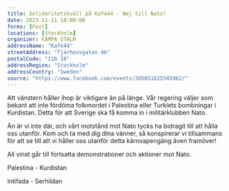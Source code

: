 ```yaml
---
title: Solidaritetskväll på Kafé44 - Nej till Nato!
date: 2023-11-11 18:00:00
forms: [Fest]
locations: [Stockholm]
organizer: KÄMPA STHLM
addressName: "Kafé44"
streetAddress: "Tjärhovsgatan 46"
postalCode: "116 28"
addressRegion: "Stockholm"
addressCountry: "Sweden"
source: "https://www.facebook.com/events/305851625545962/"
---
```

Att vänstern håller ihop är viktigare än på länge. Vår regering väljer som bekant att inte fördöma folkmordet i Palestina eller Turkiets bombningar i Kurdistan. Detta för att Sverige ska få komma in i militärklubben Nato.

Än är vi inte där, och vårt motstånd mot Nato tycks ha bidragit till att hålla oss utanför. Kom och ta med dig dina vänner, så konspirerar vi tillsammans för att se till att vi håller oss utanför detta kärnvapengäng även framöver! 

All vinst går till fortsatta demonstrationer och aktioner mot Nato.

Palestina - Kurdistan

Intifada - Serhildan

